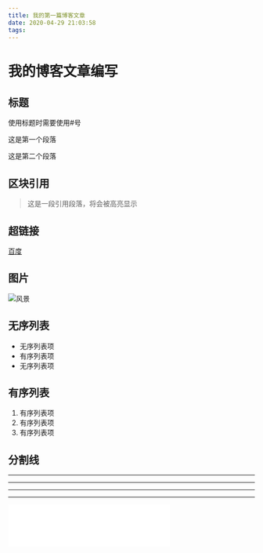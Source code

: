 ```yaml
---
title: 我的第一篇博客文章
date: 2020-04-29 21:03:58
tags:
---
```

# 我的博客文章编写 
<!-- more -->
## 标题
使用标题时需要使用#号

这是第一个段落

这是第二个段落
## 区块引用
> 这是一段引用段落，将会被高亮显示
## 超链接
[百度](https://www.baidu.com/)
## 图片
![风景](https://tse1.mm.bing.net/th?id=OIP.7WCb5bqXUq4C-e-kwQfCVAAAAA&pid=Api&rs=1&c=1&qlt=95&w=126&h=94)
## 无序列表
* 无序列表项
* 有序列表项
* 无序列表项
## 有序列表
1. 有序列表项
2. 有序列表项
3. 有序列表项
## 分割线
-----------
-------
---
***
<iframe frameborder="no" border="0" marginwidth="0" marginheight="0" width=330 height=86 src="//music.163.com/outchain/player?type=2&id=730727&auto=1&height=66"></iframe>